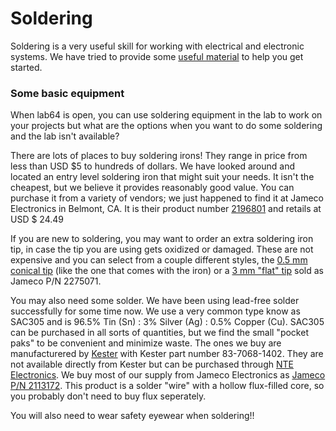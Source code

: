 # Soldering

Soldering is a very useful skill for working with electrical and electronic systems. We have tried to provide some [useful material](https://sites.google.com/stanford.edu/soldering-internal/learning) to help you get started. 

### Some basic equipment

When lab64 is open, you can use soldering equipment in the lab to work on your projects but what are the options when you want to do some soldering and the lab isn't available?

There are lots of places to buy soldering irons! They range in price from less than USD $5 to hundreds of dollars. We have looked around and located an entry level soldering iron that might suit your needs. It isn't the cheapest, but we believe it provides reasonably good value. You can purchase it from a variety of vendors; we just happened to find it at Jameco Electronics in Belmont, CA. It is their product number [2196801](https://www.jameco.com/shop/ProductDisplay?catalogId=10001&langId=-1&storeId=10001&productId=2196801) and retails at USD $ 24.49

If you are new to soldering, you may want to order an extra soldering iron tip, in case the tip you are using gets oxidized or damaged. These are not expensive and you can select from a couple different styles, the [0.5 mm conical tip](https://www.jameco.com/z/BITS5-Velleman-0-5mm-Conical-Tip-for-VTSS5-VTSS4NU-VTSS7U-Soldering-Stations_2174864.html?CID=MERCH) (like the one that comes with the iron) or a [3 mm "flat" tip](https://www.jameco.com/z/BITS5C-1-Velleman-3mm-Flat-Tip-for-VTSS5-VTSS4NU-and-VTSS7U-Soldering-Stations_2275071.html?CID=MERCH) sold as Jameco P/N 2275071.

You may also need some solder. We have been using lead-free solder successfully for some time now. We use a very common type know as SAC305 and is 96.5% Tin (Sn) : 3% Silver (Ag) : 0.5% Copper (Cu). SAC305 can be purchased in all sorts of quantities, but we find the small "pocket paks" to be convenient and minimize waste. The ones we buy are manufacturered by [Kester](https://www.kester.com) with Kester part number 83-7068-1402. They are not available directly from Kester but can be purchased through [NTE Electronics](https://www.nteinc.com/kester/pocket-paks.php). We buy most of our supply from Jameco Electronics as [Jameco P/N 2113172](https://www.jameco.com/shop/ProductDisplay?catalogId=10001&langId=-1&storeId=10001&productId=2113172). This product is a solder "wire" with a hollow flux-filled core, so you probably don't need to buy flux seperately.

You will also need to wear safety eyewear when soldering!!

